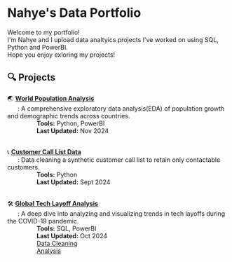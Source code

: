 # Nahye's Data Portfolio

Welcome to my portfolio! <br/>
I'm Nahye and I upload data analtyics projects I've worked on using SQL, Python and PowerBI. <br/>
Hope you enjoy exloring my projects!

## 🔍 Projects

🌏 **[World Population Analysis](https://github.com/NahyeMoon/DataAnalyticsPortfolio/blob/main/World%20Population/EDA.md)** <br/> &nbsp;&nbsp;&nbsp;&nbsp;&nbsp;
: A comprehensive exploratory data analysis(EDA) of population growth and demographic trends across countries. <br/>&nbsp;&nbsp;&nbsp;&nbsp;&nbsp;&nbsp;&nbsp;&nbsp;&nbsp;&nbsp;&nbsp;&nbsp;&nbsp;&nbsp;&nbsp;&nbsp;
**Tools:** Python, PowerBI <br/>&nbsp;&nbsp;&nbsp;&nbsp;&nbsp;&nbsp;&nbsp;&nbsp;&nbsp;&nbsp;&nbsp;&nbsp;&nbsp;&nbsp;&nbsp;&nbsp;
**Last Updated:** Nov 2024 <br/>&nbsp;&nbsp;&nbsp;&nbsp;&nbsp;&nbsp;&nbsp;&nbsp;&nbsp;&nbsp;&nbsp;&nbsp;&nbsp;&nbsp;&nbsp;&nbsp;

📞 **[Customer Call List Data](https://github.com/NahyeMoon/DataAnalyticsPortfolio/blob/main/Customer%20Call%20List/Data%20Cleaning.md)** <br/>&nbsp;&nbsp;&nbsp;&nbsp;&nbsp;
: Data cleaning a synthetic customer call list to retain only contactable customers. <br/>&nbsp;&nbsp;&nbsp;&nbsp;&nbsp;&nbsp;&nbsp;&nbsp;&nbsp;&nbsp;&nbsp;&nbsp;&nbsp;&nbsp;&nbsp;&nbsp;
**Tools:** Python <br/>&nbsp;&nbsp;&nbsp;&nbsp;&nbsp;&nbsp;&nbsp;&nbsp;&nbsp;&nbsp;&nbsp;&nbsp;&nbsp;&nbsp;&nbsp;&nbsp;
**Last Updated:** Sept 2024 <br/>&nbsp;&nbsp;&nbsp;&nbsp;&nbsp;&nbsp;&nbsp;&nbsp;

🛠️ **[Global Tech Layoff Analysis](https://github.com/NahyeMoon/DataAnalyticsPortfolio/blob/main/Tech%20Layoffs/Global%20Tech%20Layoff%20EDA.md)** <br/>&nbsp;&nbsp;&nbsp;&nbsp;&nbsp;
: A deep dive into analyzing and visualizing trends in tech layoffs during the COVID-19 pandemic. <br/>&nbsp;&nbsp;&nbsp;&nbsp;&nbsp;&nbsp;&nbsp;&nbsp;&nbsp;&nbsp;&nbsp;&nbsp;&nbsp;&nbsp;&nbsp;&nbsp;
**Tools:** SQL, PowerBI <br/>&nbsp;&nbsp;&nbsp;&nbsp;&nbsp;&nbsp;&nbsp;&nbsp;&nbsp;&nbsp;&nbsp;&nbsp;&nbsp;&nbsp;&nbsp;&nbsp;
**Last Updated:** Oct 2024 <br/>&nbsp;&nbsp;&nbsp;&nbsp;&nbsp;&nbsp;&nbsp;&nbsp;&nbsp;&nbsp;&nbsp;&nbsp;&nbsp;&nbsp;&nbsp;&nbsp;
[Data Cleaning](https://github.com/NahyeMoon/DataAnalyticsPortfolio/blob/main/Tech%20Layoffs/Global%20Tech%20Layoff%20Cleaning.md) <br/>&nbsp;&nbsp;&nbsp;&nbsp;&nbsp;&nbsp;&nbsp;&nbsp;&nbsp;&nbsp;&nbsp;&nbsp;&nbsp;&nbsp;&nbsp;&nbsp;
[Analysis](https://github.com/NahyeMoon/DataAnalyticsPortfolio/blob/main/Tech%20Layoffs/Global%20Tech%20Layoff%20EDA.md)

